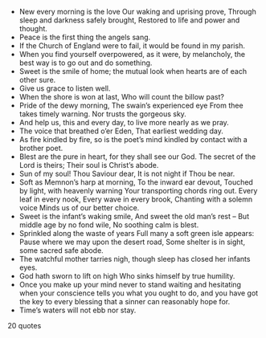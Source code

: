  - New every morning is the love Our waking and uprising prove, Through sleep and darkness safely brought, Restored to life and power and thought.
 - Peace is the first thing the angels sang.
 - If the Church of England were to fail, it would be found in my parish.
 - When you find yourself overpowered, as it were, by melancholy, the best way is to go out and do something.
 - Sweet is the smile of home; the mutual look when hearts are of each other sure.
 - Give us grace to listen well.
 - When the shore is won at last, Who will count the billow past?
 - Pride of the dewy morning, The swain’s experienced eye From thee takes timely warning. Nor trusts the gorgeous sky.
 - And help us, this and every day, to live more nearly as we pray.
 - The voice that breathed o’er Eden, That earliest wedding day.
 - As fire kindled by fire, so is the poet’s mind kindled by contact with a brother poet.
 - Blest are the pure in heart, for they shall see our God. The secret of the Lord is theirs; Their soul is Christ’s abode.
 - Sun of my soul! Thou Saviour dear, It is not night if Thou be near.
 - Soft as Memnon’s harp at morning, To the inward ear devout, Touched by light, with heavenly warning Your transporting chords ring out. Every leaf in every nook, Every wave in every brook, Chanting with a solemn voice Minds us of our better choice.
 - Sweet is the infant’s waking smile, And sweet the old man’s rest – But middle age by no fond wile, No soothing calm is blest.
 - Sprinkled along the waste of years Full many a soft green isle appears: Pause where we may upon the desert road, Some shelter is in sight, some sacred safe abode.
 - The watchful mother tarries nigh, though sleep has closed her infants eyes.
 - God hath sworn to lift on high Who sinks himself by true humility.
 - Once you make up your mind never to stand waiting and hesitating when your conscience tells you what you ought to do, and you have got the key to every blessing that a sinner can reasonably hope for.
 - Time’s waters will not ebb nor stay.

20 quotes